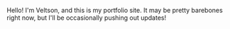 Hello! I'm Veltson, and this is my portfolio site. It may be pretty barebones right now, but I'll be occasionally pushing out updates!